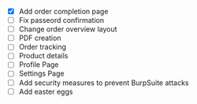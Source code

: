 - [x] Add order completion page
- [ ] Fix passeord confirmation
- [ ] Change order overview layout
- [ ] PDF creation
- [ ] Order tracking
- [ ] Product details
- [ ] Profile Page
- [ ] Settings Page
- [ ] Add security measures to prevent BurpSuite attacks
- [ ] Add easter eggs
